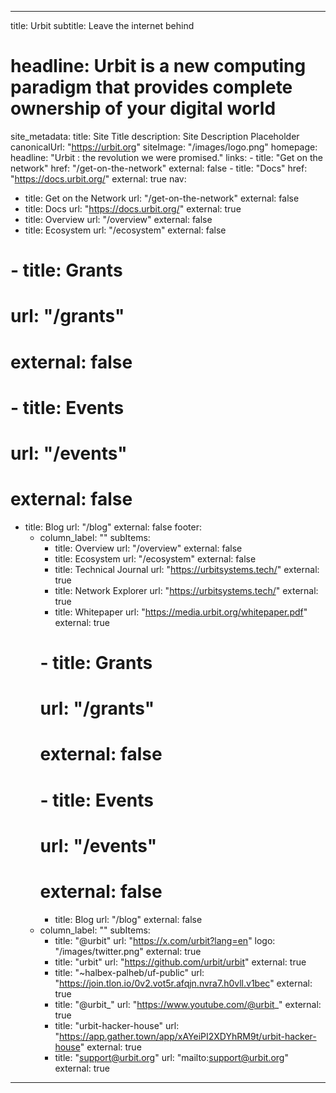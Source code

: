 ---

title: Urbit
subtitle: Leave the internet behind
# headline: Urbit is a new computing paradigm that provides complete ownership of your digital world 
site_metadata:
  title: Site Title
  description: Site Description Placeholder
  canonicalUrl: "https://urbit.org"
  siteImage: "/images/logo.png"
homepage:
  headline: "Urbit : the revolution we were promised."
  links:
    - title: "Get on the network"
      href: "/get-on-the-network"
      external: false
    - title: "Docs"
      href: "https://docs.urbit.org/"
      external: true
nav:
- title: Get on the Network
  url: "/get-on-the-network"
  external: false
- title: Docs
  url: "https://docs.urbit.org/"
  external: true
- title: Overview
  url: "/overview"
  external: false
- title: Ecosystem
  url: "/ecosystem"
  external: false
# - title: Grants
#   url: "/grants"
#   external: false
# - title: Events
#   url: "/events"
#   external: false
- title: Blog
  url: "/blog"
  external: false
footer:
  - column_label: ""
    subItems:
      - title: Overview
        url: "/overview"
        external: false
      - title: Ecosystem
        url: "/ecosystem"
        external: false
      - title: Technical Journal
        url: "https://urbitsystems.tech/"
        external: true
      - title: Network Explorer
        url: "https://urbitsystems.tech/"
        external: true
      - title: Whitepaper
        url: "https://media.urbit.org/whitepaper.pdf"
        external: true
      # - title: Grants
      #   url: "/grants"
      #   external: false
      # - title: Events
      #   url: "/events"
      #   external: false
      - title: Blog
        url: "/blog"
        external: false
  - column_label: ""
    subItems:
      - title: "@urbit"
        url: "https://x.com/urbit?lang=en"
        logo: "/images/twitter.png"
        external: true
      - title: "urbit"
        url: "https://github.com/urbit/urbit"
        external: true
      - title: "~halbex-palheb/uf-public"
        url: "https://join.tlon.io/0v2.vot5r.afqjn.nvra7.h0vll.v1bec"
        external: true
      - title: "@urbit_"
        url: "https://www.youtube.com/@urbit_"
        external: true
      - title: "urbit-hacker-house"
        url: "https://app.gather.town/app/xAYeiPI2XDYhRM9t/urbit-hacker-house"
        external: true
      - title: "support@urbit.org"
        url: "mailto:support@urbit.org"
        external: true
---